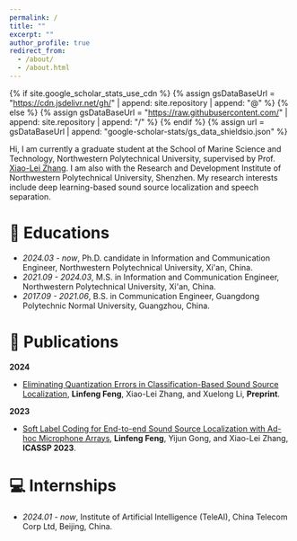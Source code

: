 ```yaml
---
permalink: /
title: ""
excerpt: ""
author_profile: true
redirect_from: 
  - /about/
  - /about.html
---
```


{% if site.google_scholar_stats_use_cdn %}
{% assign gsDataBaseUrl = "https://cdn.jsdelivr.net/gh/" | append: site.repository | append: "@" %}
{% else %}
{% assign gsDataBaseUrl = "https://raw.githubusercontent.com/" | append: site.repository | append: "/" %}
{% endif %}
{% assign url = gsDataBaseUrl | append: "google-scholar-stats/gs_data_shieldsio.json" %}

<span class='anchor' id='about-me'></span>

Hi, I am currently a graduate student at the School of Marine Science and Technology, Northwestern Polytechnical University, supervised by Prof. [Xiao-Lei Zhang](http://www.xiaolei-zhang.net/). I am also with the Research and Development Institute of Northwestern Polytechnical University, Shenzhen. My research interests include deep learning-based sound source localization and speech separation.


# 🏫 Educations
- *2024.03 - now*, Ph.D. candidate in Information and Communication Engineer, Northwestern Polytechnical University, Xi'an, China.
- *2021.09 - 2024.03*, M.S. in Information and Communication Engineer, Northwestern Polytechnical University, Xi'an, China.
- *2017.09 - 2021.06*, B.S. in Communication Engineer, Guangdong Polytechnic Normal University, Guangzhou, China.


# 📝 Publications
**2024**
- [Eliminating Quantization Errors in Classification-Based Sound Source Localization](https://arxiv.org/abs/2311.12305), **Linfeng Feng**, Xiao-Lei Zhang, and Xuelong Li, **Preprint**.

**2023**
- [Soft Label Coding for End-to-end Sound Source Localization with Ad-hoc Microphone Arrays](https://ieeexplore.ieee.org/abstract/document/10094647), **Linfeng Feng**, Yijun Gong, and Xiao-Lei Zhang, **ICASSP 2023**.



# 💻 Internships
- *2024.01 - now*, Institute of Artificial Intelligence (TeleAI), China Telecom Corp Ltd, Beijing, China.
